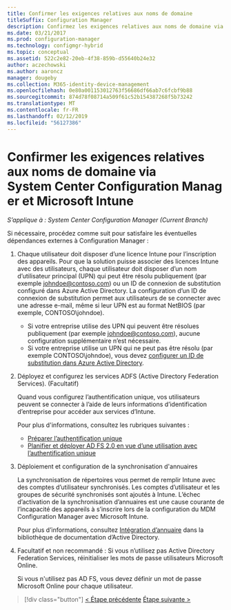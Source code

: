 ```yaml
---
title: Confirmer les exigences relatives aux noms de domaine
titleSuffix: Configuration Manager
description: Confirmez les exigences relatives aux noms de domaine via System Center Configuration Manager.
ms.date: 03/21/2017
ms.prod: configuration-manager
ms.technology: configmgr-hybrid
ms.topic: conceptual
ms.assetid: 522c2e82-20eb-4f38-859b-d55640b24e32
author: aczechowski
ms.author: aaroncz
manager: dougeby
ms.collection: M365-identity-device-management
ms.openlocfilehash: 0e80a001153012763f56686df66ab7c6fcbf9b88
ms.sourcegitcommit: 874d78f08714a509f61c52b154387268f5b73242
ms.translationtype: MT
ms.contentlocale: fr-FR
ms.lasthandoff: 02/12/2019
ms.locfileid: "56127386"
---
```

# <a name="confirm-domain-name-requirements-with-system-center-configuration-manager-and-microsoft-intune"></a>Confirmer les exigences relatives aux noms de domaine via System Center Configuration Manager et Microsoft Intune

*S’applique à : System Center Configuration Manager (Current Branch)*

Si nécessaire, procédez comme suit pour satisfaire les éventuelles dépendances externes à Configuration Manager :

1. Chaque utilisateur doit disposer d’une licence Intune pour l’inscription des appareils. Pour que la solution puisse associer des licences Intune avec des utilisateurs, chaque utilisateur doit disposer d’un nom d’utilisateur principal (UPN) qui peut être résolu publiquement (par exemple johndoe@contoso.com) ou un ID de connexion de substitution configuré dans Azure Active Directory. La configuration d’un ID de connexion de substitution permet aux utilisateurs de se connecter avec une adresse e-mail, même si leur UPN est au format NetBIOS (par exemple, CONTOSO\johndoe).

   - Si votre entreprise utilise des UPN qui peuvent être résolues publiquement (par exemple johndoe@contoso.com), aucune configuration supplémentaire n’est nécessaire.
   - Si votre entreprise utilise un UPN qui ne peut pas être résolu (par exemple CONTOSO\johndoe), vous devez [configurer un ID de substitution dans Azure Active Directory](https://azure.microsoft.com/documentation/articles/active-directory-aadconnect-get-started-custom/#pages-under-the-section-sync).

2. Déployez et configurez les services ADFS (Active Directory Federation Services). (Facultatif)

    Quand vous configurez l’authentification unique, vos utilisateurs peuvent se connecter à l’aide de leurs informations d’identification d’entreprise pour accéder aux services d’Intune.

    Pour plus d'informations, consultez les rubriques suivantes :
   -   [Préparer l’authentification unique](http://go.microsoft.com/fwlink/?LinkID=271124)
   -   [Planifier et déployer AD FS 2.0 en vue d’une utilisation avec l’authentification unique](http://go.microsoft.com/fwlink/?LinkID=271125)

3. Déploiement et configuration de la synchronisation d'annuaires

    La synchronisation de répertoires vous permet de remplir Intune avec des comptes d’utilisateur synchronisés. Les comptes d’utilisateur et les groupes de sécurité synchronisés sont ajoutés à Intune. L’échec d’activation de la synchronisation d’annuaires est une cause courante de l’incapacité des appareils à s’inscrire lors de la configuration du MDM Configuration Manager avec Microsoft Intune.

    Pour plus d’informations, consultez [Intégration d’annuaire](http://go.microsoft.com/fwlink/?LinkID=271120) dans la bibliothèque de documentation d’Active Directory.

4. Facultatif et non recommandé : Si vous n’utilisez pas Active Directory Federation Services, réinitialiser les mots de passe utilisateurs Microsoft Online.

    Si vous n'utilisez pas AD FS, vous devez définir un mot de passe Microsoft Online pour chaque utilisateur.

> [!div class="button"]
> [< Étape précédente](create-mdm-collection.md) [Étape suivante >](configure-intune-subscription.md)
